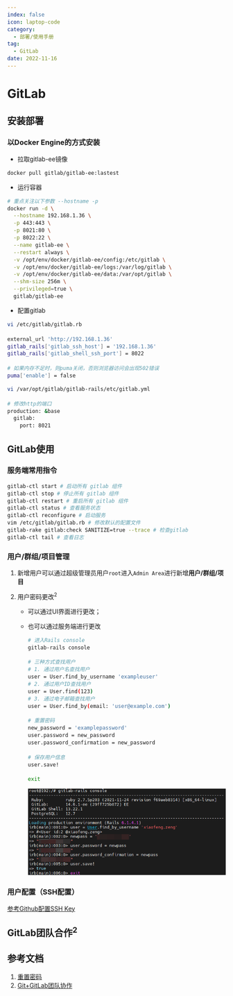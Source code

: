```yaml
---
index: false
icon: laptop-code
category:
  - 部署/使用手册
tag:
  - GitLab
date: 2022-11-16
---
```


# GitLab

## 安装部署

### 以Docker Engine的方式安装

- 拉取gitlab-ee镜像

```sh
docker pull gitlab/gitlab-ee:lastest
```

- 运行容器

```sh
# 重点关注以下参数 --hostname -p
docker run -d \
  --hostname 192.168.1.36 \
  -p 443:443 \
  -p 8021:80 \
  -p 8022:22 \
  --name gitlab-ee \
  --restart always \
  -v /opt/env/docker/gitlab-ee/config:/etc/gitlab \
  -v /opt/env/docker/gitlab-ee/logs:/var/log/gitlab \
  -v /opt/env/docker/gitlab-ee/data:/var/opt/gitlab \
  --shm-size 256m \
  --privileged=true \
  gitlab/gitlab-ee
```

- 配置gitlab

```sh
vi /etc/gitlab/gitlab.rb

external_url 'http://192.168.1.36'
gitlab_rails['gitlab_ssh_host'] = '192.168.1.36'
gitlab_rails['gitlab_shell_ssh_port'] = 8022

# 如果内存不足时，则puma关闭，否则浏览器访问会出现502错误
puma['enable'] = false
```

```sh
vi /var/opt/gitlab/gitlab-rails/etc/gitlab.yml

# 修改http的端口
production: &base
  gitlab:
    port: 8021
```

## GitLab使用

### 服务端常用指令

```sh
gitlab-ctl start # 启动所有 gitlab 组件
gitlab-ctl stop # 停止所有 gitlab 组件
gitlab-ctl restart # 重启所有 gitlab 组件
gitlab-ctl status # 查看服务状态
gitlab-ctl reconfigure # 启动服务
vim /etc/gitlab/gitlab.rb # 修改默认的配置文件
gitlab-rake gitlab:check SANITIZE=true --trace # 检查gitlab
gitlab-ctl tail # 查看日志
```

### 用户/群组/项目管理

1. 新增用户可以通过超级管理员用户`root`进入`Admin Area`进行新增**用户/群组/项目**

2. 用户密码更改<sup>2</sup>

    - 可以通过UI界面进行更改；

    - 也可以通过服务端进行更改

      ```sh
      # 进入Rails console
      gitlab-rails console

      # 三种方式查找用户
      # 1. 通过用户名查找用户
      user = User.find_by_username 'exampleuser'
      # 2. 通过用户ID查找用户
      user = User.find(123)
      # 3. 通过电子邮箱查找用户
      user = User.find_by(email: 'user@example.com')

      # 重置密码
      new_password = 'examplepassword'
      user.password = new_password
      user.password_confirmation = new_password

      # 保存用户信息
      user.save!

      exit
      ```

      ![重置密码](./img/tool_hub_gitlab/reset-pwd.png)

### 用户配置（SSH配置）

[参考Github配置SSH Key](tool_cvs_git.html#配置-与github关联)

## GitLab团队合作<sup>2</sup>

## 参考文档

1. [重置密码](https://docs.gitlab.com/ee/security/reset_user_password.html#reset-your-root-password)
2. [Git+GitLab团队协作](https://www.jianshu.com/p/95991a646f72)
